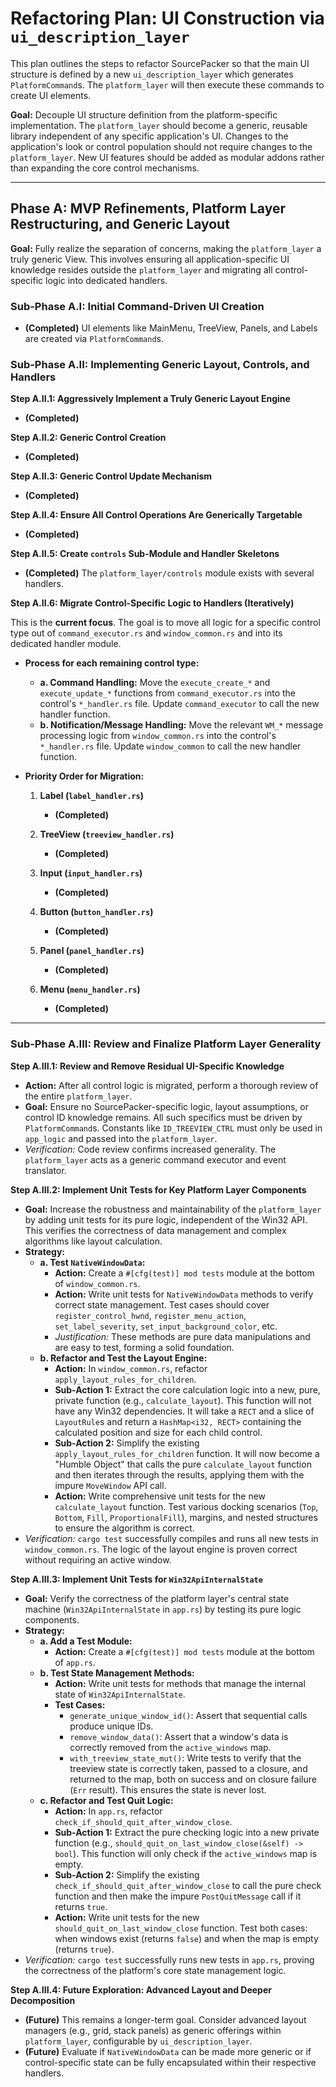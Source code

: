 # Refactoring Plan: UI Construction via `ui_description_layer`

This plan outlines the steps to refactor SourcePacker so that the main UI structure is defined by a new `ui_description_layer` which generates `PlatformCommand`s. The `platform_layer` will then execute these commands to create UI elements.

**Goal:** Decouple UI structure definition from the platform-specific implementation. The `platform_layer` should become a generic, reusable library independent of any specific application's UI. Changes to the application's look or control population should not require changes to the `platform_layer`. New UI features should be added as modular addons rather than expanding the core control mechanisms.

---

## Phase A: MVP Refinements, Platform Layer Restructuring, and Generic Layout

**Goal:** Fully realize the separation of concerns, making the `platform_layer` a truly generic View. This involves ensuring all application-specific UI knowledge resides outside the `platform_layer` and migrating all control-specific logic into dedicated handlers.

### Sub-Phase A.I: Initial Command-Driven UI Creation

*   **(Completed)** UI elements like MainMenu, TreeView, Panels, and Labels are created via `PlatformCommand`s.

### Sub-Phase A.II: Implementing Generic Layout, Controls, and Handlers

**Step A.II.1: Aggressively Implement a Truly Generic Layout Engine**
*   **(Completed)**

**Step A.II.2: Generic Control Creation**
*   **(Completed)**

**Step A.II.3: Generic Control Update Mechanism**
*   **(Completed)**

**Step A.II.4: Ensure All Control Operations Are Generically Targetable**
*   **(Completed)**

**Step A.II.5: Create `controls` Sub-Module and Handler Skeletons**
*   **(Completed)** The `platform_layer/controls` module exists with several handlers.

**Step A.II.6: Migrate Control-Specific Logic to Handlers (Iteratively)**

This is the **current focus**. The goal is to move all logic for a specific control type out of `command_executor.rs` and `window_common.rs` and into its dedicated handler module.

*   **Process for each remaining control type:**
    *   **a. Command Handling:** Move the `execute_create_*` and `execute_update_*` functions from `command_executor.rs` into the control's `*_handler.rs` file. Update `command_executor` to call the new handler function.
    *   **b. Notification/Message Handling:** Move the relevant `WM_*` message processing logic from `window_common.rs` into the control's `*_handler.rs` file. Update `window_common` to call the new handler function.

*   **Priority Order for Migration:**

    1.  **Label (`label_handler.rs`)**
        *   **(Completed)**

    2.  **TreeView (`treeview_handler.rs`)**
        *   **(Completed)**

    3.  **Input (`input_handler.rs`)**
        *   **(Completed)**

    4.  **Button (`button_handler.rs`)**
        *   **(Completed)**

    5.  **Panel (`panel_handler.rs`)**
        *   **(Completed)**

    6.  **Menu (`menu_handler.rs`)**
        *   **(Completed)**

---

### Sub-Phase A.III: Review and Finalize Platform Layer Generality

**Step A.III.1: Review and Remove Residual UI-Specific Knowledge**
*   **Action:** After all control logic is migrated, perform a thorough review of the entire `platform_layer`.
*   **Goal:** Ensure no SourcePacker-specific logic, layout assumptions, or control ID knowledge remains. All such specifics must be driven by `PlatformCommand`s. Constants like `ID_TREEVIEW_CTRL` must only be used in `app_logic` and passed into the `platform_layer`.
*   *Verification:* Code review confirms increased generality. The `platform_layer` acts as a generic command executor and event translator.

**Step A.III.2: Implement Unit Tests for Key Platform Layer Components**
*   **Goal:** Increase the robustness and maintainability of the `platform_layer` by adding unit tests for its pure logic, independent of the Win32 API. This verifies the correctness of data management and complex algorithms like layout calculation.
*   **Strategy:**
    *   **a. Test `NativeWindowData`:**
        *   **Action:** Create a `#[cfg(test)] mod tests` module at the bottom of `window_common.rs`.
        *   **Action:** Write unit tests for `NativeWindowData` methods to verify correct state management. Test cases should cover `register_control_hwnd`, `register_menu_action`, `set_label_severity`, `set_input_background_color`, etc.
        *   *Justification:* These methods are pure data manipulations and are easy to test, forming a solid foundation.
    *   **b. Refactor and Test the Layout Engine:**
        *   **Action:** In `window_common.rs`, refactor `apply_layout_rules_for_children`.
        *   **Sub-Action 1:** Extract the core calculation logic into a new, pure, private function (e.g., `calculate_layout`). This function will not have any Win32 dependencies. It will take a `RECT` and a slice of `LayoutRule`s and return a `HashMap<i32, RECT>` containing the calculated position and size for each child control.
        *   **Sub-Action 2:** Simplify the existing `apply_layout_rules_for_children` function. It will now become a "Humble Object" that calls the pure `calculate_layout` function and then iterates through the results, applying them with the impure `MoveWindow` API call.
        *   **Action:** Write comprehensive unit tests for the new `calculate_layout` function. Test various docking scenarios (`Top`, `Bottom`, `Fill`, `ProportionalFill`), margins, and nested structures to ensure the algorithm is correct.
*   *Verification:* `cargo test` successfully compiles and runs all new tests in `window_common.rs`. The logic of the layout engine is proven correct without requiring an active window.

**Step A.III.3: Implement Unit Tests for `Win32ApiInternalState`**
*   **Goal:** Verify the correctness of the platform layer's central state machine (`Win32ApiInternalState` in `app.rs`) by testing its pure logic components.
*   **Strategy:**
    *   **a. Add a Test Module:**
        *   **Action:** Create a `#[cfg(test)] mod tests` module at the bottom of `app.rs`.
    *   **b. Test State Management Methods:**
        *   **Action:** Write unit tests for methods that manage the internal state of `Win32ApiInternalState`.
        *   **Test Cases:**
            *   `generate_unique_window_id()`: Assert that sequential calls produce unique IDs.
            *   `remove_window_data()`: Assert that a window's data is correctly removed from the `active_windows` map.
            *   `with_treeview_state_mut()`: Write tests to verify that the treeview state is correctly taken, passed to a closure, and returned to the map, both on success and on closure failure (`Err` result). This ensures the state is never lost.
    *   **c. Refactor and Test Quit Logic:**
        *   **Action:** In `app.rs`, refactor `check_if_should_quit_after_window_close`.
        *   **Sub-Action 1:** Extract the pure checking logic into a new private function (e.g., `should_quit_on_last_window_close(&self) -> bool`). This function will only check if the `active_windows` map is empty.
        *   **Sub-Action 2:** Simplify the existing `check_if_should_quit_after_window_close` to call the pure check function and then make the impure `PostQuitMessage` call if it returns `true`.
        *   **Action:** Write unit tests for the new `should_quit_on_last_window_close` function. Test both cases: when windows exist (returns `false`) and when the map is empty (returns `true`).
*   *Verification:* `cargo test` successfully runs new tests in `app.rs`, proving the correctness of the platform's core state management logic.

**Step A.III.4: Future Exploration: Advanced Layout and Deeper Decomposition**
*   **(Future)** This remains a longer-term goal. Consider advanced layout managers (e.g., grid, stack panels) as generic offerings within `platform_layer`, configurable by `ui_description_layer`.
*   **(Future)** Evaluate if `NativeWindowData` can be made more generic or if control-specific state can be fully encapsulated within their respective handlers.
